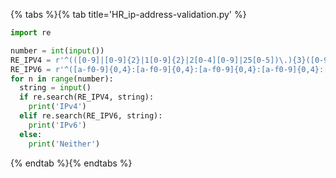 {% tabs %}{% tab title='HR_ip-address-validation.py' %}

```py
import re

number = int(input())
RE_IPV4 = r'^(([0-9]|[0-9]{2}|1[0-9]{2}|2[0-4][0-9]|25[0-5])\.){3}([0-9]|[0-9]{2}|1[0-9]{2}|2[0-4][0-9]|25[0-5])$'
RE_IPV6 = r'^([a-f0-9]{0,4}:[a-f0-9]{0,4}:[a-f0-9]{0,4}:[a-f0-9]{0,4}:[a-f0-9]{0,4}:[a-f0-9]{0,4}:[a-f0-9]{0,4}:[a-f0-9]{0,4})$'
for n in range(number):
  string = input()
  if re.search(RE_IPV4, string):
    print('IPv4')
  elif re.search(RE_IPV6, string):
    print('IPv6')
  else:
    print('Neither')
```

{% endtab %}{% endtabs %}

